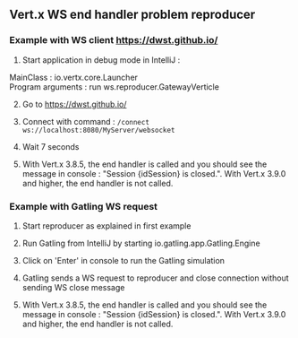 ## Vert.x WS end handler problem reproducer

### Example with WS client https://dwst.github.io/

1. Start application in debug mode in IntelliJ :

MainClass : io.vertx.core.Launcher  
Program arguments : run ws.reproducer.GatewayVerticle

2. Go to https://dwst.github.io/

3. Connect with command : `/connect ws://localhost:8080/MyServer/websocket`

4. Wait 7 seconds

5. With Vert.x 3.8.5, the end handler is called and you should see the message in console : "Session {idSession} is closed.". With Vert.x 3.9.0 and higher, the end handler is not called.


### Example with Gatling WS request

1. Start reproducer as explained in first example

2. Run Gatling from IntelliJ by starting io.gatling.app.Gatling.Engine

3. Click on 'Enter' in console to run the Gatling simulation

4. Gatling sends a WS request to reproducer and close connection without sending WS close message

5. With Vert.x 3.8.5, the end handler is called and you should see the message in console : "Session {idSession} is closed.". With Vert.x 3.9.0 and higher, the end handler is not called.

